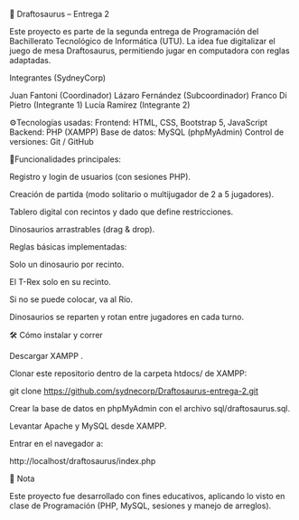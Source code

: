🦕 Draftosaurus – Entrega 2

Este proyecto es parte de la segunda entrega de Programación del Bachillerato Tecnológico de Informática (UTU).
La idea fue digitalizar el juego de mesa Draftosaurus, permitiendo jugar en computadora con reglas adaptadas.



Integrantes (SydneyCorp)

Juan Fantoni (Coordinador)
Lázaro Fernández (Subcoordinador)
Franco Di Pietro (Integrante 1)
Lucía Ramírez (Integrante 2)

⚙️Tecnologías usadas:
Frontend: HTML, CSS, Bootstrap 5, JavaScript
Backend: PHP (XAMPP)
Base de datos: MySQL (phpMyAdmin)
Control de versiones: Git / GitHub



🚀Funcionalidades principales:

Registro y login de usuarios (con sesiones PHP).

Creación de partida (modo solitario o multijugador de 2 a 5 jugadores).

Tablero digital con recintos y dado que define restricciones.

Dinosaurios arrastrables (drag & drop).

Reglas básicas implementadas:

Solo un dinosaurio por recinto.

El T-Rex solo en su recinto.

Si no se puede colocar, va al Río.

Dinosaurios se reparten y rotan entre jugadores en cada turno.


🛠️ Cómo instalar y correr

Descargar XAMPP
.

Clonar este repositorio dentro de la carpeta htdocs/ de XAMPP:

git clone https://github.com/sydnecorp/Draftosaurus-entrega-2.git


Crear la base de datos en phpMyAdmin con el archivo sql/draftosaurus.sql.

Levantar Apache y MySQL desde XAMPP.

Entrar en el navegador a:

http://localhost/draftosaurus/index.php



📖 Nota

Este proyecto fue desarrollado con fines educativos, aplicando lo visto en clase de Programación (PHP, MySQL, sesiones y manejo de arreglos).
